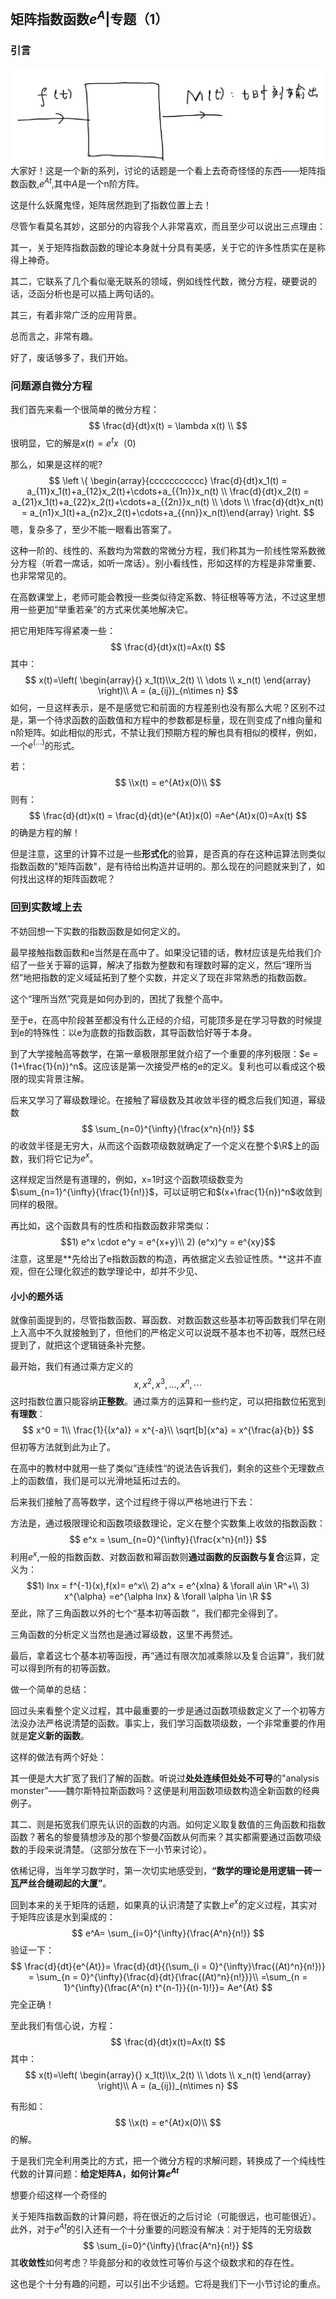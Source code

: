 ## 矩阵指数函数$e^{A}$|专题（1）

### 引言
![输入图片说明](/imgs/2023-06-27/5L6ZDCeG3Zygex44.png)
大家好！这是一个新的系列，讨论的话题是一个看上去奇奇怪怪的东西——矩阵指数函数,$e^{At}$,其中$A$是一个n阶方阵。

这是什么妖魔鬼怪，矩阵居然跑到了指数位置上去！

尽管乍看莫名其妙，这部分的内容我个人非常喜欢，而且至少可以说出三点理由：

其一，关于矩阵指数函数的理论本身就十分具有美感，关于它的许多性质实在是称得上神奇。

其二，它联系了几个看似毫无联系的领域，例如线性代数，微分方程，硬要说的话，泛函分析也是可以插上两句话的。

其三，有着非常广泛的应用背景。

总而言之，非常有趣。

好了，废话够多了，我们开始。

### 问题源自微分方程

我们首先来看一个很简单的微分方程：
$$
\frac{d}{dt}x(t) = \lambda x(t) \\
$$
很明显，它的解是$x(t)=e^t x（0)$

那么，如果是这样的呢?
$$
\left \{
\begin{array}{ccccccccccc}
\frac{d}{dt}x_1(t) = a_{11}x_1(t)+a_{12}x_2(t)+\cdots+a_{{1n}}x_n(t) \\
\frac{d}{dt}x_2(t) = a_{21}x_1(t)+a_{22}x_2(t)+\cdots+a_{{2n}}x_n(t) \\
\dots \\
\frac{d}{dt}x_n(t) = a_{n1}x_1(t)+a_{n2}x_2(t)+\cdots+a_{{nn}}x_n(t)\end{array}
\right.
$$
嗯，复杂多了，至少不能一眼看出答案了。

这种一阶的、线性的、系数均为常数的常微分方程，我们称其为一阶线性常系数微分方程（听君一席话，如听一席话）。别小看线性，形如这样的方程是非常重要、也非常常见的。

在高数课堂上，老师可能会教授一些类似待定系数、特征根等等方法，不过这里想用一些更加“举重若亲”的方式来优美地解决它。

把它用矩阵写得紧凑一些：
$$
\frac{d}{dt}x(t)=Ax(t) 
$$
其中：
$$
x(t)=\left(
\begin{array}{} x_1(t)\\x_2(t) \\ \dots \\ x_n(t) 
\end{array}
\right)\\
A = (a_{ij})_{n\times n}
$$
如何，一旦这样表示，是不是感觉它和前面的方程差别也没有那么大呢？区别不过是，第一个待求函数的函数值和方程中的参数都是标量，现在则变成了n维向量和n阶矩阵。如此相似的形式，不禁让我们预期方程的解也具有相似的模样，例如，一个$e^{(\dots)}$的形式。

若：
$$
\\x(t) = e^{At}x(0)\\
$$
则有：
$$
\frac{d}{dt}x(t) = \frac{d}{dt}(e^{At})x(0) =Ae^{At}x(0)=Ax(t)
$$
的确是方程的解！

但是注意，这里的计算不过是一些**形式化**的验算，是否真的存在这种运算法则类似指数函数的"矩阵函数"，是有待给出构造并证明的。那么现在的问题就来到了，如何找出这样的矩阵函数呢？

### 回到实数域上去

不妨回想一下实数的指数函数是如何定义的。

最早接触指数函数和e当然是在高中了。如果没记错的话，教材应该是先给我们介绍了一些关于幂的运算，解决了指数为整数和有理数时幂的定义，然后“理所当然”地把指数的定义域延拓到了整个实数，并定义了现在非常熟悉的指数函数。

这个“理所当然”究竟是如何办到的，困扰了我整个高中。

至于e，在高中阶段甚至都没有什么正经的介绍，可能顶多是在学习导数的时候提到e的特殊性：以e为底数的指数函数，其导函数恰好等于本身。

到了大学接触高等数学，在第一章极限那里就介绍了一个重要的序列极限：$e = (1+\frac{1}{n})^n$。这应该是第一次接受严格的e的定义。复利也可以看成这个极限的现实背景注解。

后来又学习了幂级数理论。在接触了幂级数及其收敛半径的概念后我们知道，幂级数
$$
\sum_{n=0}^{\infty}{\frac{x^n}{n!}}
$$
的收敛半径是无穷大，从而这个函数项级数就确定了一个定义在整个$\R$上的函数，我们将它记为$e^x$。

这样规定当然是有道理的，例如，x=1时这个函数项级数变为$\sum_{n=1}^{\infty}{\frac{1}{n!}}$，可以证明它和$(x+\frac{1}{n})^n$收敛到同样的极限。

再比如，这个函数具有的性质和指数函数非常类似：
$$1) e^x \cdot e^y = e^{x+y}\\
2) (e^x)^y = e^{xy}$$
注意，这里是**先给出了e指数函数的构造，再依据定义去验证性质。**这并不直观，但在公理化叙述的数学理论中，却并不少见、

#### 小小的题外话

就像前面提到的，尽管指数函数、幂函数、对数函数这些基本初等函数我们早在刚上入高中不久就接触到了，但他们的严格定义可以说既不基本也不初等，既然已经提到了，就把这个逻辑链条补完整。

最开始，我们有通过乘方定义的
$$
x,x^2,x^3,\dots,x^n,\cdots
$$
这时指数位置只能容纳**正整数**。通过乘方的运算和一些约定，可以把指数位拓宽到**有理数**：
$$
x^0 = 1\\
\frac{1}{(x^a)} = x^{-a}\\
\sqrt[b]{x^a} = x^{\frac{a}{b}}
$$
但初等方法就到此为止了。

在高中的教材中就用一些了类似”连续性“的说法告诉我们，剩余的这些个无理数点上的函数值，我们是可以光滑地延拓过去的。

后来我们接触了高等数学，这个过程终于得以严格地进行下去：

方法是，通过极限理论和函数项级数理论，定义在整个实数集上收敛的指数函数：
$$
e^x = \sum_{n=0}^{\infty}{\frac{x^n}{n!}}
$$
利用$e^x$,一般的指数函数、对数函数和幂函数则**通过函数的反函数与复合**运算，定义为：
$$1) lnx = f^{-1}(x),f(x)= e^x\\ 2) a^x = e^{xlna} & \forall a\in \R^+\\
3) x^{\alpha} =e^{\alpha lnx} & \forall \alpha \in \R
$$
至此，除了三角函数以外的七个“基本初等函数 ”，我们都完全得到了。

三角函数的分析定义当然也是通过幂级数，这里不再赘述。

最后，拿着这七个基本初等函授，再“通过有限次加减乘除以及复合运算”，我们就可以得到所有的初等函数。

做一个简单的总结：

回过头来看整个定义过程，其中最重要的一步是通过函数项级数定义了一个初等方法没办法严格说清楚的函数。事实上，我们学习函数项级数，一个非常重要的作用就是**定义新的函数**。

这样的做法有两个好处：

其一便是大大扩宽了我们了解的函数。听说过**处处连续但处处不可导**的"analysis monster"——魏尔斯特拉斯函数吗？这便是利用函数项级数构造全新函数的经典例子。

其二、则是拓宽我们原先认识的函数的内涵。如何定义取复数值的三角函数和指数函数？著名的黎曼猜想涉及的那个黎曼$\zeta$函数从何而来？其实都需要通过函数项级数的手段来说清楚。（这部分放在下一小节来讨论）。

依稀记得，当年学习数学时，第一次切实地感受到，**“数学的理论是用逻辑一砖一瓦严丝合缝砌起的大厦”**。





回到本来的关于矩阵的话题，如果真的认识清楚了实数上$e^x$的定义过程，其实对于矩阵应该是水到渠成的：
$$
e^A= \sum_{i=0}^{\infty}{\frac{A^n}{n!}}
$$
验证一下：
$$
\frac{d}{dt}{e^{At}}= \frac{d}{dt}{(\sum_{i = 0}^{\infty}\frac{(At)^n}{n!})} = \sum_{n = 0}^{\infty}{\frac{d}{dt}{\frac{(At)^n}{n!}}}\\
=\sum_{n = 1}^{\infty}{\frac{A^{n} t^{n-1}}{(n-1)!}}= Ae^{At}
$$
完全正确！

至此我们有信心说，方程：
$$
\frac{d}{dt}x(t)=Ax(t) 
$$
其中：
$$
x(t)=\left(
\begin{array}{} x_1(t)\\x_2(t) \\ \dots \\ x_n(t) 
\end{array}
\right)\\
A = (a_{ij})_{n\times n}
$$


有形如：
$$
\\x(t) = e^{At}x(0)\\
$$
的解。

于是我们完全利用类比的方式，把一个微分方程的求解问题，转换成了一个纯线性代数的计算问题：**给定矩阵A，如何计算$e^{At}$**

想要介绍这样一个奇怪的

关于矩阵指数函数的计算问题，将在很近的之后讨论（可能很远，也可能很近）。此外，对于$e^{At}$的引入还有一个十分重要的问题没有解决：对于矩阵的无穷级数
$$
\sum_{i=0}^{\infty}{\frac{A^n}{n!}}
$$
其**收敛性**如何考虑？毕竟部分和的收敛性可等价与这个级数求和的存在性。

这也是个十分有趣的问题，可以引出不少话题。它将是我们下一小节讨论的重点。

<!--stackedit_data:
eyJoaXN0b3J5IjpbMjExMzI2ODU2Nl19
-->